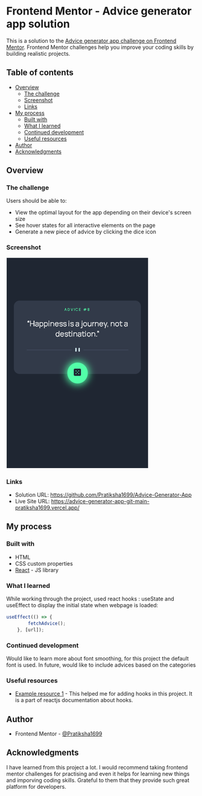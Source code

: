 
# Frontend Mentor - Advice generator app solution

This is a solution to the [Advice generator app challenge on Frontend Mentor](https://www.frontendmentor.io/challenges/advice-generator-app-QdUG-13db). Frontend Mentor challenges help you improve your coding skills by building realistic projects.

## Table of contents

- [Overview](#overview)
  - [The challenge](#the-challenge)
  - [Screenshot](#screenshot)
  - [Links](#links)
- [My process](#my-process)
  - [Built with](#built-with)
  - [What I learned](#what-i-learned)
  - [Continued development](#continued-development)
  - [Useful resources](#useful-resources)
- [Author](#author)
- [Acknowledgments](#acknowledgments)

## Overview

### The challenge

Users should be able to:

- View the optimal layout for the app depending on their device's screen size
- See hover states for all interactive elements on the page
- Generate a new piece of advice by clicking the dice icon

### Screenshot

![Advice Generator on Mobile device](./screenshot/screenshot.PNG)

### Links

- Solution URL: https://github.com/Pratiksha1699/Advice-Generator-App
- Live Site URL: https://advice-generator-app-git-main-pratiksha1699.vercel.app/

## My process

### Built with

- HTML 
- CSS custom properties
- [React](https://reactjs.org/) - JS library

### What I learned

While working through the project, used react hooks : useState and useEffect to display the initial state when webpage is loaded:

```js
useEffect(() => {
		fetchAdvice();
	}, [url]);
```

### Continued development

Would like to learn more about font smoothing, for this project the default font is used. In future, would like to include advices based on the categories
### Useful resources

- [Example resource 1](https://reactjs.org/docs/hooks-intro.html) - This helped me for adding hooks in this project. It is a part of reactjs documentation about hooks.

## Author

- Frontend Mentor - [@Pratiksha1699](https://www.frontendmentor.io/profile/Pratiksha1699)

## Acknowledgments
I have learned from this project a lot. I would recommend taking frontend mentor challenges for practising and even it helps for learning new things and imporving coding skills. Grateful to them that they provide such great platform for developers. 
